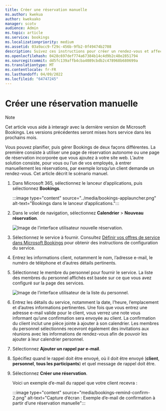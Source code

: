 ```yaml
---
title: Créer une réservation manuelle
ms.author: kwekua
author: kwekuako
manager: scotv
audience: Admin
ms.topic: article
ms.service: bookings
ms.localizationpriority: medium
ms.assetid: 03a9acc9-f29c-456b-9fb2-0f49474b2708
description: Suivez ces instructions pour créer un rendez-vous et affecter un employé via l’application Microsoft Bookings.
ms.openlocfilehash: 0428c697def774a67384b14c4d9b2c48e2851794
ms.sourcegitcommit: dd5fc139affb4cba4089cbdb2c478968b680699a
ms.translationtype: MT
ms.contentlocale: fr-FR
ms.lasthandoff: 04/09/2022
ms.locfileid: "64747245"
---
```

# <a name="create-a-manual-booking"></a>Créer une réservation manuelle

> [!NOTE]
> Cet article vous aide à interagir avec la dernière version de Microsoft Bookings. Les versions précédentes seront mises hors service dans les prochains mois.

Vous pouvez planifier, puis gérer Bookings de deux façons différentes. La première consiste à utiliser une page de réservation autonome ou une page de réservation incorporée que vous ajoutez à votre site web. L’autre solution consiste, pour vous ou l’un de vos employés, à entrer manuellement les réservations, par exemple lorsqu’un client demande un rendez-vous. Cet article décrit le scénario manuel.

1. Dans Microsoft 365, sélectionnez le lanceur d’applications, puis sélectionnez **Bookings**.

    :::image type="content" source="../media/bookings-applauncher.png" alt-text="Bookings dans le lanceur d’applications.":::

1. Dans le volet de navigation, sélectionnez **Calendrier** \> **Nouveau réservation**.

   ![Image de l’interface utilisateur nouvelle réservation.](../media/bookings-newbooking.png)

1. Sélectionnez le service à fournir. Consultez [Définir vos offres de service dans Microsoft Bookings](define-service-offerings.md) pour obtenir des instructions de configuration du service.

1. Entrez les informations client, notamment le nom, l’adresse e-mail, le numéro de téléphone et d’autres détails pertinents.

1. Sélectionnez le membre du personnel pour fournir le service. La liste des membres du personnel affichés est basée sur ce que vous avez configuré sur la page des services.

   ![Image de l’interface utilisateur de la liste du personnel.](../media/bookings-staff-list.png)

1. Entrez les détails du service, notamment la date, l’heure, l’emplacement et d’autres informations pertinentes. Une fois que vous entrez une adresse e-mail valide pour le client, vous verrez une note vous informant qu’une confirmation sera envoyée au client. La confirmation du client inclut une pièce jointe à ajouter à son calendrier. Les membres du personnel sélectionnés recevront également des invitations aux réunions avec les informations de rendez-vous afin de pouvoir les ajouter à leur calendrier personnel.

1. Sélectionnez **Ajouter un rappel par e-mail**.

1. Spécifiez quand le rappel doit être envoyé, où il doit être envoyé (**client**, **personnel**, **tous les participants**) et quel message de rappel doit être.

1. Sélectionnez **Créer une réservation**.

   Voici un exemple d’e-mail du rappel que votre client recevra :

   :::image type="content" source="media/bookings-remind-confirm-2.png" alt-text="Capture d’écran : Exemple d’e-mail de confirmation à partir d’une réservation manuelle":::